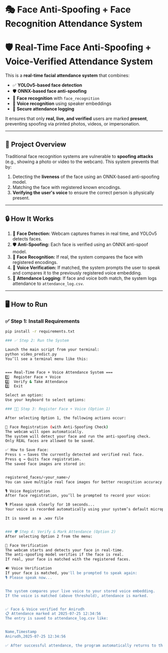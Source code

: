 # 🎭 Face Anti-Spoofing + Face Recognition Attendance System
# 🛡️ Real-Time Face Anti-Spoofing + Voice-Verified Attendance System

This is a **real-time facial attendance system** that combines:

- ✅ **YOLOv5-based face detection**
- 🛡️ **ONNX-based face anti-spoofing**
- 🧠 **Face recognition** with `face_recognition`
- 🎤 **Voice recognition** using speaker embeddings
- 📝 **Secure attendance logging**

It ensures that only **real, live, and verified** users are marked **present**, preventing spoofing via printed photos, videos, or impersonation.

---

## 🧾 Project Overview

Traditional face recognition systems are vulnerable to **spoofing attacks** (e.g., showing a photo or video to the webcam). This system prevents that by:

1. Detecting the **liveness** of the face using an ONNX-based anti-spoofing model.
2. Matching the face with registered known encodings.
3. **Verifying the user's voice** to ensure the correct person is physically present.

---

## 🔒 How It Works

1. 🧠 **Face Detection:** Webcam captures frames in real time, and YOLOv5 detects faces.
2. 🛡️ **Anti-Spoofing:** Each face is verified using an ONNX anti-spoof model.
3. 🧍 **Face Recognition:** If real, the system compares the face with registered encodings.
4. 🎤 **Voice Verification:** If matched, the system prompts the user to speak and compares it to the previously registered voice embedding.
5. 📝 **Attendance Logging:** If face and voice both match, the system logs attendance to `attendance_log.csv`.

---

## 🖥️ How to Run

### ✅ Step 1: Install Requirements

```bash
pip install -r requirements.txt

### ✅ Step 2: Run the System

Launch the main script from your terminal:
python video_predict.py
You’ll see a terminal menu like this:


=== Real-Time Face + Voice Attendance System ===
1️⃣  Register Face + Voice
2️⃣  Verify & Take Attendance
3️⃣  Exit

Select an option:
Use your keyboard to select options:

### 🧑‍💻 Step 3: Register Face + Voice (Option 1)

After selecting Option 1, the following actions occur:

🎥 Face Registration (with Anti-Spoofing Check)
The webcam will open automatically.
The system will detect your face and run the anti-spoofing check.
Only REAL faces are allowed to be saved.

✅ How to Save Face:
Press s → Saves the currently detected and verified real face.
Press q → Quits face registration.
The saved face images are stored in:


registered_faces/<your_name>/
You can save multiple real face images for better recognition accuracy. The system will use them to build your facial encoding.

🎙️ Voice Registration
After face registration, you’ll be prompted to record your voice:

🎙️ Please speak clearly for 10 seconds...
Your voice is recorded automatically using your system’s default microphone.

It is saved as a .wav file


### 🛡️ Step 4: Verify & Mark Attendance (Option 2)
After selecting Option 2 from the menu:

📸 Face Verification
The webcam starts and detects your face in real-time.
The anti-spoofing model verifies if the face is real.
If real, your face is matched with the registered faces.

🔊 Voice Verification
If your face is matched, you'll be prompted to speak again:
🎙️ Please speak now...


The system compares your live voice to your stored voice embedding.
If the voice is matched (above threshold), attendance is marked.


✅ Face & Voice verified for Anirudh
📋 Attendance marked at 2025-07-25 12:34:56
The entry is saved to attendance_log.csv like:


Name,Timestamp
Anirudh,2025-07-25 12:34:56

✅ After successful attendance, the program automatically returns to the main menu.


